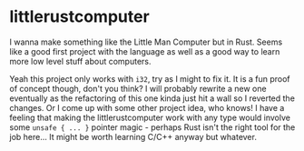# littlerustcomputer
I wanna make something like the Little Man Computer but in Rust. Seems like a good first project with the language as well as a good way to learn more low level stuff about computers.

Yeah this project only works with `i32`, try as I might to fix it. It is a fun proof of concept though, don't you think? I will probably rewrite a new one eventually as the refactoring of this one kinda just hit a wall so I reverted the changes. Or I come up with some other project idea, who knows! I have a feeling that making the littlerustcomputer work with any type would involve some ```unsafe { ... }``` pointer magic - perhaps Rust isn't the right tool for the job here... It might be worth learning C/C++ anyway but whatever.
